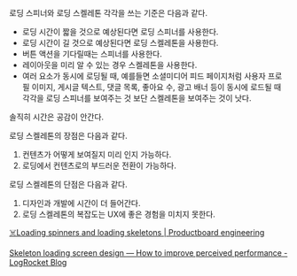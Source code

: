 로딩 스피너와 로딩 스켈레톤 각각을 쓰는 기준은 다음과 같다.
- 로딩 시간이 짧을 것으로 예상된다면 로딩 스피너를 사용한다.
- 로딩 시간이 길 것으로 예상된다면 로딩 스켈레톤을 사용한다.
- 버튼 액션을 기다릴때는 스피너를 사용한다.
- 레이아웃을 미리 알 수 있는 경우 스켈레톤을 사용한다.
- 여러 요소가 동시에 로딩될 때, 예를들면 소셜미디어 피드 페이지처럼 사용자 프로필 이미지, 게시글 텍스트, 댓글 목록, 좋아요 수, 광고 배너 등이 동시에 로드될 때 각각을 로딩 스피너를 보여주는 것 보단 스켈레톤을 보여주는 것이 낫다.

솔직히 시간은 공감이 안간다.





로딩 스켈레톤의 장점은 다음과 같다.
1. 컨텐츠가 어떻게 보여질지 미리 인지 가능하다.
2. 로딩에서 컨텐츠로의 부드러운 전환이 가능하다.

로딩 스켈레톤의 단점은 다음과 같다.
1. 디자인과 개발에 시간이 더 들어간다.
2. 로딩 스켈레톤의 복잡도는 UX에 좋은 경험을 미치지 못한다.


[☠️Loading spinners and loading skeletons | Productboard engineering](https://medium.com/productboard-engineering/%EF%B8%8F-spinners-versus-skeletons-in-the-battle-of-hasting-b51b9c6574ef)

[Skeleton loading screen design — How to improve perceived performance - LogRocket Blog](https://blog.logrocket.com/ux-design/skeleton-loading-screen-design/)

